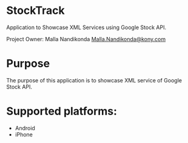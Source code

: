 StockTrack
==========
Application to Showcase XML Services using Google Stock API.

Project Owner: Malla Nandikonda <Malla.Nandikonda@kony.com>

# Purpose
The purpose of this application is to showcase XML service of Google Stock API.

# Supported platforms:
 * Android
 * iPhone
